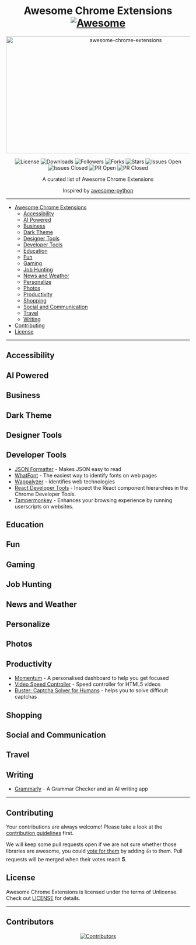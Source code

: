 <!-- markdownlint-configure-file {
  "MD013": {
    "code_blocks": false,
    "tables": false
  },
  "MD033": false,
  "MD041": false
} -->

<div align = "center">

# Awesome Chrome Extensions [![Awesome](https://cdn.rawgit.com/sindresorhus/awesome/d7305f38d29fed78fa85652e3a63e154dd8e8829/media/badge.svg)](https://github.com/sindresorhus/awesome)

<img src="https://socialify.git.ci/Miniato-Office/awesome-chrome-extensions/image?description=1&font=Source%20Code%20Pro&forks=1&issues=1&language=1&name=1&owner=1&pattern=Solid&pulls=1&stargazers=1&theme=Auto" alt="awesome-chrome-extensions" width="640" height="320" />

![License](https://img.shields.io/github/license/Miniato-Office/awesome-chrome-extensions.svg?style=for-the-badge&logo=unlicense&logoColor=white)
![Downloads](https://img.shields.io/github/downloads/Miniato-Office/awesome-chrome-extensions/total.svg?style=for-the-badge&logo=githubsponsors&logoColor=white)
![Followers](https://img.shields.io/github/followers/Miniato-Office.svg?style=for-the-badge&label=Follow&maxAge=2592000&logo=github&logoColor=white)
![Forks](https://img.shields.io/github/forks/Miniato-Office/awesome-chrome-extensions.svg?style=for-the-badge&logo=justeat&logoColor=white)
![Stars](https://img.shields.io/github/stars/Miniato-Office/awesome-chrome-extensions.svg?style=for-the-badge&logo=coveralls&logoColor=white)
![Issues Open](https://img.shields.io/github/issues/Miniato-Office/awesome-chrome-extensions.svg?style=for-the-badge&logo=jabber&logoColor=white)
![Issues Closed](https://img.shields.io/github/issues-closed/Miniato-Office/awesome-chrome-extensions.svg?style=for-the-badge&logo=hackthebox&logoColor=white)
![PR Open](https://img.shields.io/github/issues-pr/Miniato-Office/awesome-chrome-extensions.svg?style=for-the-badge&logo=eclipseche&logoColor=white)
![PR Closed](https://img.shields.io/github/issues-pr-closed/Miniato-Office/awesome-chrome-extensions.svg?style=for-the-badge&logo=dynatrace&logoColor=white)

A curated list of Awesome Chrome Extensions

Inspired by [awesome-python](https://github.com/vinta/awesome-python)
</div>

---

- [Awesome Chrome Extensions](#awesome-chrome-extensions)
    - [Accessibility](#accessibility)
    - [AI Powered](#ai-powered)
    - [Business](#business)
    - [Dark Theme](#dark-theme)
    - [Designer Tools](#designer-tools)
    - [Developer Tools](#developer-tools)
    - [Education](#education)
    - [Fun](#fun)
    - [Gaming](#gaming)
    - [Job Hunting](#job-hunting)
    - [News and Weather](#news-and-weather)
    - [Personalize](#personalize)
    - [Photos](#photos)
    - [Productivity](#productivity)
    - [Shopping](#shopping)
    - [Social and Communication](#social-and-communication)
    - [Travel](#travel)
    - [Writing](#writing)
 - [Contributing](#contributing)
 - [License](#license)
  
---
## Accessibility
## AI Powered
## Business
## Dark Theme
## Designer Tools
## Developer Tools
* [JSON Formatter](https://chrome.google.com/webstore/detail/json-formatter/bcjindcccaagfpapjjmafapmmgkkhgoa?hl=en) - Makes JSON easy to read
* [WhatFont](https://chrome.google.com/webstore/detail/whatfont/jabopobgcpjmedljpbcaablpmlmfcogm) - The easiest way to identify fonts on web pages
* [Wappalyzer](https://chrome.google.com/webstore/detail/wappalyzer-technology-pro/gppongmhjkpfnbhagpmjfkannfbllamg) - Identifies web technologies
* [React Developer Tools](https://chrome.google.com/webstore/detail/react-developer-tools/fmkadmapgofadopljbjfkapdkoienihi) - Inspect the React component hierarchies in the Chrome Developer Tools.
* [Tampermonkey](https://chrome.google.com/webstore/detail/tampermonkey/dhdgffkkebhmkfjojejmpbldmpobfkfo) - Enhances your browsing experience by running userscripts on websites.
## Education
## Fun
## Gaming
## Job Hunting
## News and Weather
## Personalize
## Photos
## Productivity
* [Momentum](https://chrome.google.com/webstore/detail/momentum/laookkfknpbbblfpciffpaejjkokdgca?hl=en) - A personalised dashboard to help you get focused
* [Video Speed Controller](https://chrome.google.com/webstore/detail/video-speed-controller-vi/gaiceihehajjahakcglkhmdbbdclbnlf?hl=en) - Speed controller for HTML5 videos
* [Buster: Captcha Solver for Humans](https://chrome.google.com/webstore/detail/buster-captcha-solver-for/mpbjkejclgfgadiemmefgebjfooflfhl) - helps you to solve difficult captchas
## Shopping
## Social and Communication
## Travel
## Writing
* [Grammarly](https://chrome.google.com/webstore/detail/grammarly-grammar-checker/kbfnbcaeplbcioakkpcpgfkobkghlhen?hl=en) - A Grammar Checker and an AI writing app
---
## Contributing

Your contributions are always welcome! Please take a look at the [contribution guidelines](https://github.com/Miniato-Office/awesome-chrome-extensions/blob/master/CONTRIBUTING.md) first.

We will keep some pull requests open if we are not sure whether those libraries are awesome, you could [vote for them](https://github.com/Miniato-Office/awesome-chrome-extensions/pulls) by adding :+1: to them. Pull requests will be merged when their votes reach **5**.

## License

Awesome Chrome Extensions is licensed under the terms of Unlicense. Check out [LICENSE](https://github.com/Miniato-Office/awesome-chrome-extensions/blob/main/LICENSE) for details.

---
## Contributors
<div align="center">
  <a href="https://github.com/Miniato-Office/awesome-chrome-extensions/graphs/contributors">
    <img src="https://contrib.rocks/image?repo=Miniato-Office/awesome-chrome-extensions" alt="Contributors" />
  </a>
</div>

  
